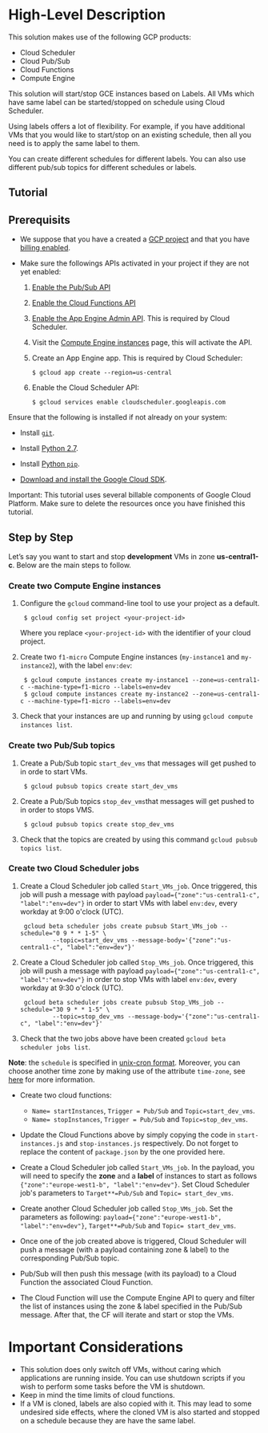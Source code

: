
# High-Level Description
This solution makes use of the following GCP products: 
- Cloud Scheduler
- Cloud Pub/Sub
- Cloud Functions
- Compute Engine

This solution will start/stop GCE instances based on Labels.  All VMs which have same label can be started/stopped on schedule using Cloud Scheduler.

Using labels offers a lot of flexibility. For example, if you have additional VMs that you would like to start/stop on an existing schedule, then all you need is to apply the same label to them.

You can create different schedules for different labels. You can also use different pub/sub topics for different schedules or labels.

## Tutorial

## Prerequisits 
* We suppose that you have a created a  [GCP project](https://cloud.google.com/resource-manager/docs/creating-managing-projects#creating_a_project) and that you have [billing enabled](https://cloud.google.com/billing/docs/how-to/modify-project#enable_billing_for_a_project). 

* Make sure the followings APIs activated in your project if they are not yet enabled: 
    1. [Enable the Pub/Sub API](https://console.cloud.google.com/flows/enableapi?apiid=pubsub&redirect=https://console.cloud.google.com)
    2. [Enable the Cloud Functions API](https://console.cloud.google.com/flows/enableapi?apiid=cloudfunctions&redirect=https://console.cloud.google.com)
    3. [Enable the App Engine Admin API](https://console.cloud.google.com/flows/enableapi?apiid=appengine&redirect=https://console.cloud.google.com).  This is required by Cloud Scheduler.
    4. Visit the [Compute Engine instances](https://console.cloud.google.com/compute/instances) page, this will activate the API.
    5. Create an App Engine app. This is required by Cloud Scheduler:

           $ gcloud app create --region=us-central
    6. Enable the Cloud Scheduler API:
    
           $ gcloud services enable cloudscheduler.googleapis.com

Ensure that the following is installed if not already on your system:

* Install [`git`](https://git-scm.com/downloads).

* Install [Python 2.7](https://www.python.org/download/releases/2.7/).

* Install [Python `pip`](https://pip.pypa.io/en/latest/installing.html).

* [Download and install the Google Cloud SDK](http://cloud.google.com/sdk/).


Important: This tutorial uses several billable components of Google Cloud
Platform. Make sure to delete the resources once you have finished this tutorial.
           
## Step by Step
Let’s say you want to start and stop **development** VMs in zone **us-central1-c**. Below are the main steps to follow. 
### Create two Compute Engine instances

1. Configure the `gcloud` command-line tool to use your project as a default.

        $ gcloud config set project <your-project-id>

    Where you replace `<your-project-id>`  with the identifier of your cloud
    project.

2. Create two `f1-micro` Compute Engine instances (`my-instance1` and `my-instance2`), with the label `env:dev`:

        $ gcloud compute instances create my-instance1 --zone=us-central1-c --machine-type=f1-micro --labels=env=dev
        $ gcloud compute instances create my-instance2 --zone=us-central1-c --machine-type=f1-micro --labels=env=dev

3. Check that your instances are up and running by using `gcloud compute instances list`.

### Create two Pub/Sub topics

1. Create a Pub/Sub topic `start_dev_vms` that messages will get pushed to in orde to start VMs.

        $ gcloud pubsub topics create start_dev_vms
        
2. Create a Pub/Sub topics `stop_dev_vms`that messages will get pushed to in order to stops VMS.

        $ gcloud pubsub topics create stop_dev_vms

3. Check that the topics are created by using this command `gcloud pubsub topics list`.

### Create two Cloud Scheduler jobs

1. Create a Cloud Scheduler job called `Start_VMs_job`. Once triggered, this job will push a message with payload `payload={"zone":"us-central1-c", "label":"env=dev"}` in order to start VMs with label `env:dev`, every workday at 9:00 o'clock (UTC).

     ``` 
      gcloud beta scheduler jobs create pubsub Start_VMs_job --schedule="0 9 * * 1-5" \
              --topic=start_dev_vms --message-body='{"zone":"us-central1-c", "label":"env=dev"}' 
      ```
        
2. Create a Cloud Scheduler job called `Stop_VMs_job`. Once triggered, this job will push a message with payload `payload={"zone":"us-central1-c", "label":"env=dev"}` in order to stop VMs with label `env:dev`, every workday at 9:30 o'clock (UTC).
     
     ``` 
      gcloud beta scheduler jobs create pubsub Stop_VMs_job --schedule="30 9 * * 1-5" \
              --topic=stop_dev_vms --message-body='{"zone":"us-central1-c", "label":"env=dev"}' 
      ```
3. Check that the two jobs above have been created `gcloud beta scheduler jobs list`.

**Note**: the `schedule` is specified in [unix-cron format](https://cloud.google.com/scheduler/docs/configuring/cron-job-schedules). Moreover, you can choose another time zone by making use of the attribute `time-zone`, see [here](https://cloud.google.com/sdk/gcloud/reference/alpha/scheduler/jobs/create/pubsub) for more information.

- Create two cloud functions: 
  - `Name= startInstances`, `Trigger = Pub/Sub` and `Topic=start_dev_vms`.
  - `Name= stopInstances`, `Trigger = Pub/Sub` and `Topic=stop_dev_vms`.
  
- Update the Cloud Functions above by simply copying the code in `start-instances.js` and `stop-instances.js` respectively. Do not forget to replace the content of `package.json` by the one provided here.  

- Create a Cloud Scheduler job called `Start_VMs_job`. In the payload, you will need to specify the **zone** and a  **label** of instances to start as follows `{"zone":"europe-west1-b", "label":"env=dev"}`. Set Cloud Scheduler job's parameters to `Target**=Pub/Sub` and `Topic= start_dev_vms`. 

- Create another Cloud Scheduler job called `Stop_VMs_job`. Set the parameters as following: `payload={"zone":"europe-west1-b", "label":"env=dev"}`, `Target**=Pub/Sub` and `Topic= start_dev_vms`. 

- Once one of the job created above is triggered, Cloud Scheduler will push a message (with a payload containing zone & label) to the corresponding Pub/Sub topic.

- Pub/Sub will then push this message (with its payload) to a Cloud Function the associated Cloud Function.

- The Cloud Function will use the Compute Engine API to query and filter the list of instances using the zone & label specified in the Pub/Sub message. After that, the CF will iterate and start or stop the VMs.


# Important Considerations
- This solution does only switch off VMs, without caring which applications are running inside. You can use shutdown scripts if you wish to perform some tasks before the VM is shutdown.
- Keep in mind the time limits of  cloud functions. 
- If a VM is cloned, labels are also copied with it. This may lead to some undesired side effects, where the cloned VM is also started and stopped on a schedule because they are have the same label.
